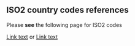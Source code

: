 ## ISO2 country codes references

Please **see** the following page for ISO2 codes

   
[Link text](https://ec.europa.eu/eurostat/statistics-explained/index.php?title=Glossary:Country_codes 'EuroStat Glossary: Country codes')
or
[Link text](https://www.iban.com/country-codes 'IBAN: Country codes')

